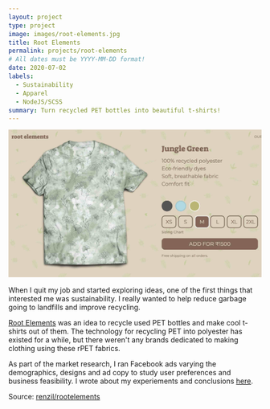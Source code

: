 ```yaml
---
layout: project
type: project
image: images/root-elements.jpg
title: Root Elements
permalink: projects/root-elements
# All dates must be YYYY-MM-DD format!
date: 2020-07-02
labels:
  - Sustainability
  - Apparel
  - NodeJS/SCSS
summary: Turn recycled PET bottles into beautiful t-shirts!
---
```


<img class="ui image" src="../images/root-elements-home.jpg">

When I quit my job and started exploring ideas, one of the first things that interested me was sustainability. I really wanted to help reduce garbage going to landfills and improve recycling.

[Root Elements](https://rootelements.renzil.com) was an idea to recycle used PET bottles and make cool t-shirts out of them. The technology for recycling PET into polyester has existed for a while, but there weren't any brands dedicated to making clothing using these rPET fabrics.

As part of the market research, I ran Facebook ads varying the demographics, designs and ad copy to study user preferences and business feasibility. I wrote about my experiements and conclusions [here](https://startsmart.in/market-validation-for-an-e-commerce-apparel-startup-in-india/).

Source: <a href="https://github.com/renzil/rootelements"><i class="large github icon "></i>renzil/rootelements</a>
